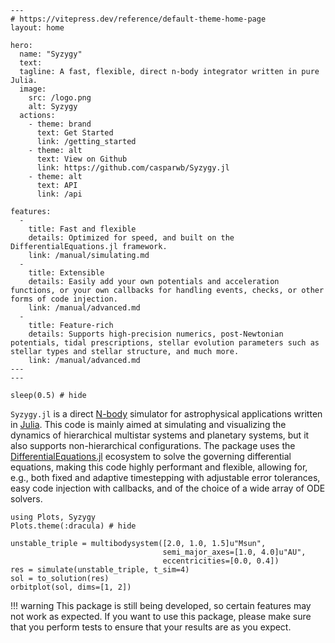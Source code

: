 ```@raw html
---
# https://vitepress.dev/reference/default-theme-home-page
layout: home

hero:
  name: "Syzygy"
  text: 
  tagline: A fast, flexible, direct n-body integrator written in pure Julia.
  image:
    src: /logo.png
    alt: Syzygy
  actions:
    - theme: brand
      text: Get Started
      link: /getting_started
    - theme: alt
      text: View on Github
      link: https://github.com/casparwb/Syzygy.jl
    - theme: alt
      text: API
      link: /api

features:
  - 
    title: Fast and flexible
    details: Optimized for speed, and built on the DifferentialEquations.jl framework.
    link: /manual/simulating.md
  - 
    title: Extensible
    details: Easily add your own potentials and acceleration functions, or your own callbacks for handling events, checks, or other forms of code injection.
    link: /manual/advanced.md
  - 
    title: Feature-rich
    details: Supports high-precision numerics, post-Newtonian potentials, tidal prescriptions, stellar evolution parameters such as stellar types and stellar structure, and much more. 
    link: /manual/advanced.md
---
---
```

```@example
sleep(0.5) # hide
```

`Syzygy.jl` is a direct [N-body](https://en.wikipedia.org/wiki/N-body_simulation) simulator for astrophysical applications written in [Julia](https://julialang.org/). This code is mainly aimed at simulating and visualizing the dynamics of hierarchical multistar systems and planetary systems, but it also supports non-hierarchical configurations. The package uses the [DifferentialEquations.jl](https://diffeq.sciml.ai/) ecosystem to solve the governing differential equations, making this code highly performant and flexible, allowing for, e.g., both fixed and adaptive timestepping with adjustable error tolerances, easy code injection with callbacks, and of the choice of a wide array of ODE solvers. 

```@example
using Plots, Syzygy
Plots.theme(:dracula) # hide

unstable_triple = multibodysystem([2.0, 1.0, 1.5]u"Msun", 
                                  semi_major_axes=[1.0, 4.0]u"AU", 
                                  eccentricities=[0.0, 0.4])
res = simulate(unstable_triple, t_sim=4)
sol = to_solution(res)
orbitplot(sol, dims=[1, 2])
```


!!! warning
    This package is still being developed, so certain features may not work as expected. If you want to use this package, please make sure that you perform tests to ensure that your results are as you expect.

